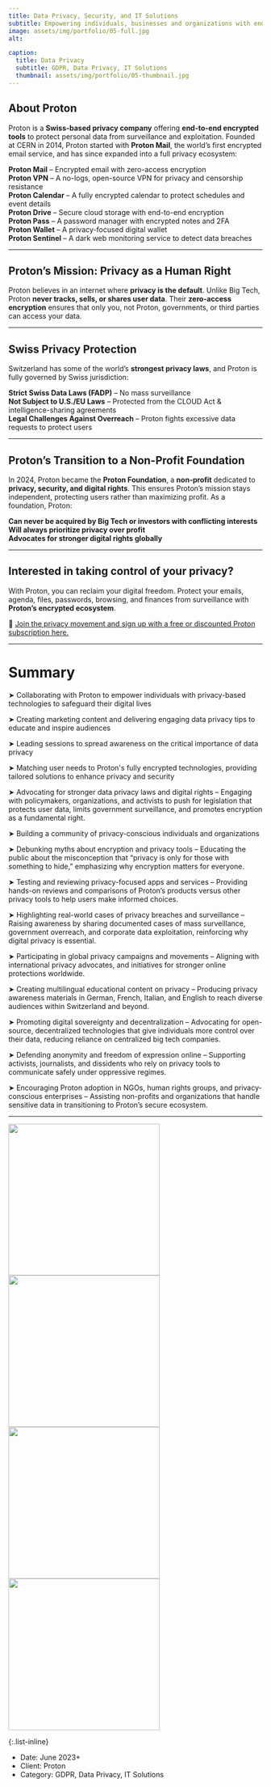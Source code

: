 ```yaml
---
title: Data Privacy, Security, and IT Solutions
subtitle: Empowering individuals, businesses and organizations with end-to-end encrypted open-sourced technologies that put privacy first
image: assets/img/portfolio/05-full.jpg
alt: 

caption:
  title: Data Privacy
  subtitle: GDPR, Data Privacy, IT Solutions
  thumbnail: assets/img/portfolio/05-thumbnail.jpg
---
```




## **About Proton**  

Proton is a **Swiss-based privacy company** offering **end-to-end encrypted tools** to protect personal data from surveillance and exploitation. Founded at CERN in 2014, Proton started with **Proton Mail**, the world’s first encrypted email service, and has since expanded into a full privacy ecosystem:  

 **Proton Mail** – Encrypted email with zero-access encryption  
 **Proton VPN** – A no-logs, open-source VPN for privacy and censorship resistance  
 **Proton Calendar** – A fully encrypted calendar to protect schedules and event details  
 **Proton Drive** – Secure cloud storage with end-to-end encryption  
 **Proton Pass** – A password manager with encrypted notes and 2FA  
 **Proton Wallet** – A privacy-focused digital wallet  
 **Proton Sentinel** – A dark web monitoring service to detect data breaches

---

## **Proton’s Mission: Privacy as a Human Right**  

Proton believes in an internet where **privacy is the default**. Unlike Big Tech, Proton **never tracks, sells, or shares user data**. Their **zero-access encryption** ensures that only you, not Proton, governments, or third parties can access your data.  

---

## **Swiss Privacy Protection**  

Switzerland has some of the world’s **strongest privacy laws**, and Proton is fully governed by Swiss jurisdiction:  

 **Strict Swiss Data Laws (FADP)** – No mass surveillance  
 **Not Subject to U.S./EU Laws** – Protected from the CLOUD Act & intelligence-sharing agreements  
 **Legal Challenges Against Overreach** – Proton fights excessive data requests to protect users  

---

## **Proton’s Transition to a Non-Profit Foundation**  

In 2024, Proton became the **Proton Foundation**, a **non-profit** dedicated to **privacy, security, and digital rights**. This ensures Proton’s mission stays independent, protecting users rather than maximizing profit. As a foundation, Proton:  

 **Can never be acquired by Big Tech or investors with conflicting interests**  
 **Will always prioritize privacy over profit**  
 **Advocates for stronger digital rights globally**  

---

## **Interested in taking control of your privacy?**  

With Proton, you can reclaim your digital freedom. Protect your emails, agenda, files, passwords, browsing, and finances from surveillance with **Proton’s encrypted ecosystem**.  

🔐 [Join the privacy movement and sign up with a free or discounted Proton subscription here.](https://go.getproton.me/SH123)  

---

# Summary

➤ Collaborating with Proton to empower individuals with privacy-based technologies to safeguard their digital lives

➤ Creating marketing content and delivering engaging data privacy tips to educate and inspire audiences

➤ Leading sessions to spread awareness on the critical importance of data privacy

➤ Matching user needs to Proton's fully encrypted technologies, providing tailored solutions to enhance privacy and security

➤ Advocating for stronger data privacy laws and digital rights – Engaging with policymakers, organizations, and activists to push for legislation that protects user data, limits government surveillance, and promotes encryption as a fundamental right.

➤ Building a community of privacy-conscious individuals and organizations 

➤ Debunking myths about encryption and privacy tools – Educating the public about the misconception that “privacy is only for those with something to hide,” emphasizing why encryption matters for everyone.

➤ Testing and reviewing privacy-focused apps and services – Providing hands-on reviews and comparisons of Proton’s products versus other privacy tools to help users make informed choices.

➤ Highlighting real-world cases of privacy breaches and surveillance – Raising awareness by sharing documented cases of mass surveillance, government overreach, and corporate data exploitation, reinforcing why digital privacy is essential.

➤ Participating in global privacy campaigns and movements – Aligning with international privacy advocates, and initiatives for stronger online protections worldwide.

➤ Creating multilingual educational content on privacy – Producing privacy awareness materials in German, French, Italian, and English to reach diverse audiences within Switzerland and beyond.

➤ Promoting digital sovereignty and decentralization – Advocating for open-source, decentralized technologies that give individuals more control over their data, reducing reliance on centralized big tech companies.

➤ Defending anonymity and freedom of expression online – Supporting activists, journalists, and dissidents who rely on privacy tools to communicate safely under oppressive regimes.

➤ Encouraging Proton adoption in NGOs, human rights groups, and privacy-conscious enterprises – Assisting non-profits and organizations that handle sensitive data in transitioning to Proton’s secure ecosystem.



---

<img src="https://github.com/user-attachments/assets/d8578b6b-3008-404f-966e-a03ad6187508" width="300" />

<img src="https://github.com/user-attachments/assets/180c9f5d-fb8b-4615-930d-d93c35117dc8" width="300" />

<img src="https://github.com/user-attachments/assets/bddc6801-40fc-4944-a743-a76b1cb01375" width="300" />

<img src="https://github.com/user-attachments/assets/f8e89a21-939a-48e7-b57c-6e496fe64ef3" width="300" />








{:.list-inline}
- Date: June 2023+
- Client: Proton
- Category: GDPR, Data Privacy, IT Solutions

